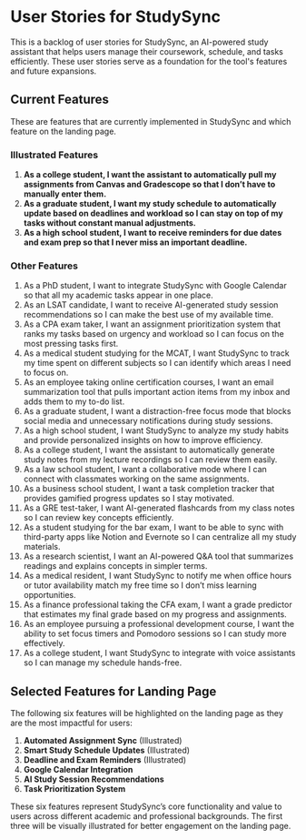 # User Stories for StudySync

This is a backlog of user stories for StudySync, an AI-powered study assistant that helps users manage their coursework, schedule, and tasks efficiently. These user stories serve as a foundation for the tool's features and future expansions.

## Current Features

These are features that are currently implemented in StudySync and which feature on the landing page.

### Illustrated Features

1. **As a college student, I want the assistant to automatically pull my assignments from Canvas and Gradescope so that I don’t have to manually enter them.**
2. **As a graduate student, I want my study schedule to automatically update based on deadlines and workload so I can stay on top of my tasks without constant manual adjustments.**
3. **As a high school student, I want to receive reminders for due dates and exam prep so that I never miss an important deadline.**

### Other Features

1. As a PhD student, I want to integrate StudySync with Google Calendar so that all my academic tasks appear in one place.
2. As an LSAT candidate, I want to receive AI-generated study session recommendations so I can make the best use of my available time.
3. As a CPA exam taker, I want an assignment prioritization system that ranks my tasks based on urgency and workload so I can focus on the most pressing tasks first.
4. As a medical student studying for the MCAT, I want StudySync to track my time spent on different subjects so I can identify which areas I need to focus on.
5. As an employee taking online certification courses, I want an email summarization tool that pulls important action items from my inbox and adds them to my to-do list.
6. As a graduate student, I want a distraction-free focus mode that blocks social media and unnecessary notifications during study sessions.
7. As a high school student, I want StudySync to analyze my study habits and provide personalized insights on how to improve efficiency.
8. As a college student, I want the assistant to automatically generate study notes from my lecture recordings so I can review them easily.
9. As a law school student, I want a collaborative mode where I can connect with classmates working on the same assignments.
10. As a business school student, I want a task completion tracker that provides gamified progress updates so I stay motivated.
11. As a GRE test-taker, I want AI-generated flashcards from my class notes so I can review key concepts efficiently.
12. As a student studying for the bar exam, I want to be able to sync with third-party apps like Notion and Evernote so I can centralize all my study materials.
13. As a research scientist, I want an AI-powered Q&A tool that summarizes readings and explains concepts in simpler terms.
14. As a medical resident, I want StudySync to notify me when office hours or tutor availability match my free time so I don’t miss learning opportunities.
15. As a finance professional taking the CFA exam, I want a grade predictor that estimates my final grade based on my progress and assignments.
16. As an employee pursuing a professional development course, I want the ability to set focus timers and Pomodoro sessions so I can study more effectively.
17. As a college student, I want StudySync to integrate with voice assistants so I can manage my schedule hands-free.

## Selected Features for Landing Page

The following six features will be highlighted on the landing page as they are the most impactful for users:

1. **Automated Assignment Sync** (Illustrated)
2. **Smart Study Schedule Updates** (Illustrated)
3. **Deadline and Exam Reminders** (Illustrated)
4. **Google Calendar Integration**
5. **AI Study Session Recommendations**
6. **Task Prioritization System**

These six features represent StudySync’s core functionality and value to users across different academic and professional backgrounds. The first three will be visually illustrated for better engagement on the landing page.
